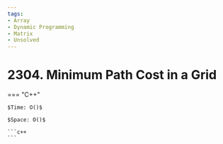 ```yaml
---
tags:
- Array
- Dynamic Programming
- Matrix
- Unsolved
---
```



# 2304. Minimum Path Cost in a Grid

=== "C++"

    $Time: O()$

    $Space: O()$

    ```c++
    ```